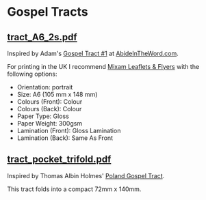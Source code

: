 # Gospel Tracts

## [tract_A6_2s.pdf](pdf/tract_A6_2s.pdf)

Inspired by Adam's [Gospel Tract #1](https://abideintheword.com/evangelism) at [AbideInTheWord.com](https://abideintheword.com).

For printing in the UK I recommend [Mixam Leaflets & Flyers](https://mixam.co.uk/flyers) with the following options:

- Orientation: portrait
- Size: A6 (105 mm x 148 mm)
- Colours (Front): Colour
- Colours (Back): Colour
- Paper Type: Gloss
- Paper Weight: 300gsm
- Lamination (Front): Gloss Lamination
- Lamination (Back): Same As Front

## [tract_pocket_trifold.pdf](pdf/tract_pocket_trifold.pdf)

Inspired by Thomas Albin Holmes' [Poland Gospel Tract](https://docs.google.com/document/d/1nw98_2VB3hayzH0XHPzGlwBWH2TvXYnWT5TD-7Ep8bc).

This tract folds into a compact 72mm x 140mm.
